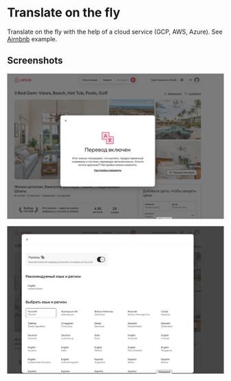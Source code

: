 # Translate on the fly

Translate on the fly with the help of a cloud service (GCP, AWS, Azure). See [Airnbnb](https://ru.airbnb.com/rooms/1092350818707717724?preview_for_ml=true&source_impression_id=p3_1708058083_cVxVU7MmOb1vEhYk&_set_bev_on_new_domain=1712779793_YjJjN2M3ZTc3ZjU2) example.


## Screenshots

![Airbnb translate 1](./airbnb_translate_1.png)

![Airbnb translate 2](./airbnb_translate_2.png)